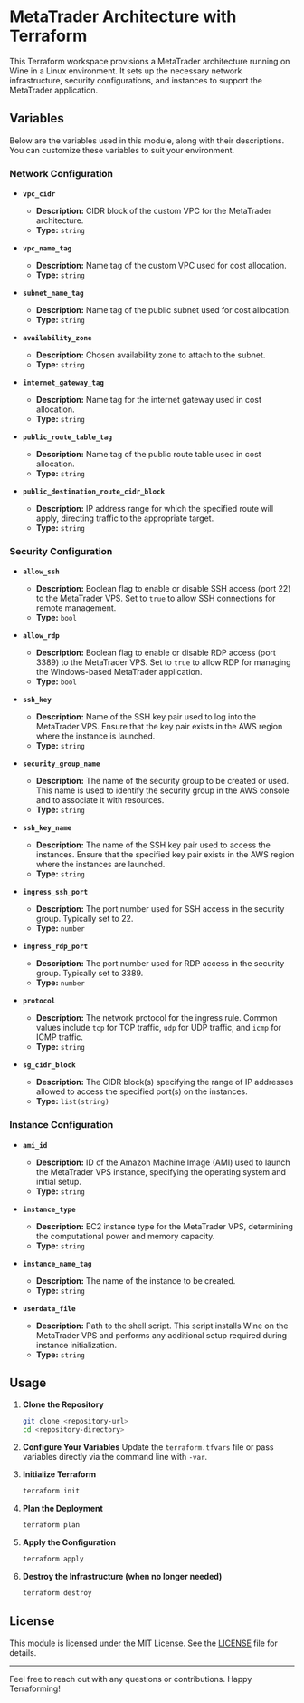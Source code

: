 # MetaTrader Architecture with Terraform

This Terraform workspace provisions a MetaTrader architecture running on Wine in a Linux environment. It sets up the necessary network infrastructure, security configurations, and instances to support the MetaTrader application. 

## Variables

Below are the variables used in this module, along with their descriptions. You can customize these variables to suit your environment.

### Network Configuration

- **`vpc_cidr`**
  - **Description:** CIDR block of the custom VPC for the MetaTrader architecture.
  - **Type:** `string`

- **`vpc_name_tag`**
  - **Description:** Name tag of the custom VPC used for cost allocation.
  - **Type:** `string`

- **`subnet_name_tag`**
  - **Description:** Name tag of the public subnet used for cost allocation.
  - **Type:** `string`

- **`availability_zone`**
  - **Description:** Chosen availability zone to attach to the subnet.
  - **Type:** `string`

- **`internet_gateway_tag`**
  - **Description:** Name tag for the internet gateway used in cost allocation.
  - **Type:** `string`

- **`public_route_table_tag`**
  - **Description:** Name tag of the public route table used in cost allocation.
  - **Type:** `string`

- **`public_destination_route_cidr_block`**
  - **Description:** IP address range for which the specified route will apply, directing traffic to the appropriate target.
  - **Type:** `string`

### Security Configuration

- **`allow_ssh`**
  - **Description:** Boolean flag to enable or disable SSH access (port 22) to the MetaTrader VPS. Set to `true` to allow SSH connections for remote management.
  - **Type:** `bool`

- **`allow_rdp`**
  - **Description:** Boolean flag to enable or disable RDP access (port 3389) to the MetaTrader VPS. Set to `true` to allow RDP for managing the Windows-based MetaTrader application.
  - **Type:** `bool`

- **`ssh_key`**
  - **Description:** Name of the SSH key pair used to log into the MetaTrader VPS. Ensure that the key pair exists in the AWS region where the instance is launched.
  - **Type:** `string`

- **`security_group_name`**
  - **Description:** The name of the security group to be created or used. This name is used to identify the security group in the AWS console and to associate it with resources.
  - **Type:** `string`

- **`ssh_key_name`**
  - **Description:** The name of the SSH key pair used to access the instances. Ensure that the specified key pair exists in the AWS region where the instances are launched.
  - **Type:** `string`

- **`ingress_ssh_port`**
  - **Description:** The port number used for SSH access in the security group. Typically set to 22.
  - **Type:** `number`

- **`ingress_rdp_port`**
  - **Description:** The port number used for RDP access in the security group. Typically set to 3389.
  - **Type:** `number`

- **`protocol`**
  - **Description:** The network protocol for the ingress rule. Common values include `tcp` for TCP traffic, `udp` for UDP traffic, and `icmp` for ICMP traffic.
  - **Type:** `string`

- **`sg_cidr_block`**
  - **Description:** The CIDR block(s) specifying the range of IP addresses allowed to access the specified port(s) on the instances.
  - **Type:** `list(string)`

### Instance Configuration

- **`ami_id`**
  - **Description:** ID of the Amazon Machine Image (AMI) used to launch the MetaTrader VPS instance, specifying the operating system and initial setup.
  - **Type:** `string`

- **`instance_type`**
  - **Description:** EC2 instance type for the MetaTrader VPS, determining the computational power and memory capacity.
  - **Type:** `string`

- **`instance_name_tag`**
  - **Description:** The name of the instance to be created.
  - **Type:** `string`

- **`userdata_file`**
  - **Description:** Path to the shell script. This script installs Wine on the MetaTrader VPS and performs any additional setup required during instance initialization.
  - **Type:** `string`

## Usage

1. **Clone the Repository**
   ```bash
   git clone <repository-url>
   cd <repository-directory>
   ```

2. **Configure Your Variables**
   Update the `terraform.tfvars` file or pass variables directly via the command line with `-var`.

3. **Initialize Terraform**
   ```bash
   terraform init
   ```

4. **Plan the Deployment**
   ```bash
   terraform plan
   ```

5. **Apply the Configuration**
   ```bash
   terraform apply
   ```

6. **Destroy the Infrastructure (when no longer needed)**
   ```bash
   terraform destroy
   ```

## License

This module is licensed under the MIT License. See the [LICENSE](LICENSE) file for details.

---

Feel free to reach out with any questions or contributions. Happy Terraforming!
